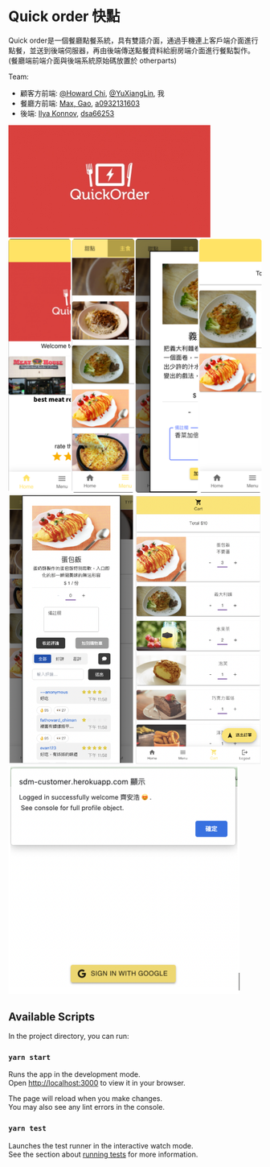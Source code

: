 # Quick order 快點

Quick order是一個餐廳點餐系統，具有雙語介面，通過手機連上客戶端介面進行點餐，並送到後端伺服器，再由後端傳送點餐資料給廚房端介面進行餐點製作。(餐廳端前端介面與後端系統原始碼放置於 otherparts)

Team: 
- 顧客方前端: [@Howard Chi](https://github.com/howardon951), [@YuXiangLin](https://github.com/YuXiangLin1234), 我
- 餐廳方前端: [Max, Gao](https://github.com/Risetto-Kao), [a0932131603](https://github.com/a0932131603)
- 後端: [Ilya Konnov](https://github.com/konnovdev), [dsa66253](https://github.com/dsa66253)

![quickorder](public/quickorder.jpeg)
![4 grids](public/4Collage.png)
![interface](public/quickorder.png)
![OAuth](public/oauth.png)

## Available Scripts

In the project directory, you can run:

### `yarn start`

Runs the app in the development mode.\
Open [http://localhost:3000](http://localhost:3000) to view it in your browser.

The page will reload when you make changes.\
You may also see any lint errors in the console.

### `yarn test`

Launches the test runner in the interactive watch mode.\
See the section about [running tests](https://facebook.github.io/create-react-app/docs/running-tests) for more information.
